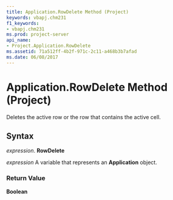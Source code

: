 ```yaml
---
title: Application.RowDelete Method (Project)
keywords: vbapj.chm231
f1_keywords:
- vbapj.chm231
ms.prod: project-server
api_name:
- Project.Application.RowDelete
ms.assetid: 71a512ff-4b2f-971c-2c11-a468b3b7afad
ms.date: 06/08/2017
---
```



# Application.RowDelete Method (Project)

Deletes the active row or the row that contains the active cell.


## Syntax

 _expression_. **RowDelete**

 _expression_ A variable that represents an **Application** object.


### Return Value

 **Boolean**


